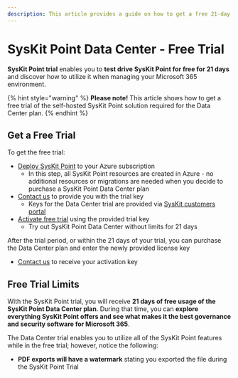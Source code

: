 ```yaml
---
description: This article provides a guide on how to get a free 21-day trial of the SysKit Point Data Center plan.
---
```


# SysKit Point Data Center - Free Trial

**SysKit Point trial** enables you to **test drive SysKit Point for free for 21 days** and discover how to utilize it when managing your Microsoft 365 environment. 

{% hint style="warning" %}
**Please note!**&#x20;
This article shows how to get a free trial of the self-hosted SysKit Point solution required for the Data Center plan.
{% endhint %}

## Get a Free Trial

To get the free trial:

* [Deploy SysKit Point](../deployment/overview.md) to your Azure subscription 
   * In this step, all SysKit Point resources are created in Azure - no additional resources or migrations are needed when you decide to purchase a SysKit Point Data Center plan
* [Contact us](https://www.syskit.com/contact-us/) to provide you with the trial key
    * Keys for the Data Center trial are provided via [SysKit customers portal](https://my.syskit.com/)
* [Activate free trial](activate-syskit-point.md) using the provided trial key
    * Try out SysKit Point Data Center without limits for 21 days

After the trial period, or within the 21 days of your trial, you can purchase the Data Center plan and enter the newly provided license key
   * [Contact us](https://www.syskit.com/company/contact-us) to receive your activation key

## Free Trial Limits

With the SysKit Point trial, you will receive **21 days of free usage of the SysKit Point Data Center plan**. During that time, you can **explore everything SysKit Point offers and see what makes it the best governance and security software for Microsoft 365**. 

The Data Center trial enables you to utilize all of the SysKit Point features while in the free trial; however, notice the following:

* **PDF exports will have a watermark** stating you exported the file during the SysKit Point Trial